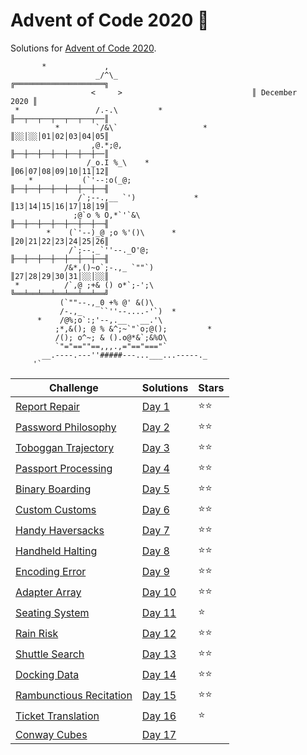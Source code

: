 # Advent of Code 2020 🎄

Solutions for [Advent of Code 2020](https://adventofcode.com/2020).

```
       *             ,
                   _/^\_                              ╔════════════════════╗
                  <     >                             ║ December      2020 ║
 *                 /.-.\         *                    ╟──┬──┬──┬──┬──┬──┬──║
          *        `/&\`                   *          ║░░│░░│01│02│03│04│05║
                  ,@.*;@,                             ╟──┼──┼──┼──┼──┼──┼──║
                 /_o.I %_\    *                       ║06│07│08│09│10│11│12║
    *           (`'--:o(_@;                           ╟──┼──┼──┼──┼──┼──┼──╢
               /`;--.,__ `')             *            ║13│14│15│16│17│18│19║
              ;@`o % O,*`'`&\                         ╟──┼──┼──┼──┼──┼──┼──╢
        *    (`'--)_@ ;o %'()\      *                 ║20│21│22│23│24│25│26║
             /`;--._`''--._O'@;                       ╟──┼──┼──┼──┼──┼──┼──╢
            /&*,()~o`;-.,_ `""`)                      ║27│28│29│30│31│░░│░░║
 *          /`,@ ;+& () o*`;-';\                      ╚══╧══╧══╧══╧══╧══╧══╝
           (`""--.,_0 +% @' &()\
           /-.,_    ``''--....-'`)  *
      *    /@%;o`:;'--,.__   __.'\
          ;*,&(); @ % &^;~`"`o;@();         *
          /(); o^~; & ().o@*&`;&%O\
          `"="==""==,,,.,="=="==="`
       __.----.---''#####---...___...-----._
     '`    
```

| Challenge                                                       | Solutions          | Stars |
|-----------------------------------------------------------------|--------------------|-------|
| [Report Repair](https://adventofcode.com/2020/day/1)            | [Day 1](Day%201)   | ⭐⭐    |
| [Password Philosophy](https://adventofcode.com/2020/day/2)      | [Day 2](Day%202)   | ⭐⭐    |
| [Toboggan Trajectory](https://adventofcode.com/2020/day/3)      | [Day 3](Day%203)   | ⭐⭐    |
| [Passport Processing](https://adventofcode.com/2020/day/4)      | [Day 4](Day%204)   | ⭐⭐    |
| [Binary Boarding](https://adventofcode.com/2020/day/5)          | [Day 5](Day%205)   | ⭐⭐    |
| [Custom Customs](https://adventofcode.com/2020/day/6)           | [Day 6](Day%206)   | ⭐⭐    |
| [Handy Haversacks](https://adventofcode.com/2020/day/7)         | [Day 7](Day%207)   | ⭐⭐    |
| [Handheld Halting](https://adventofcode.com/2020/day/8)         | [Day 8](Day%208)   | ⭐⭐    |
| [Encoding Error](https://adventofcode.com/2020/day/9)           | [Day 9](Day%209)   | ⭐⭐    |
| [Adapter Array](https://adventofcode.com/2020/day/10)           | [Day 10](Day%2010) | ⭐⭐    |
| [Seating System](https://adventofcode.com/2020/day/11)          | [Day 11](Day%2011) | ⭐     |
| [Rain Risk](https://adventofcode.com/2020/day/12)               | [Day 12](Day%2012) | ⭐⭐    |
| [Shuttle Search](https://adventofcode.com/2020/day/13)          | [Day 13](Day%2013) | ⭐⭐    |
| [Docking Data](https://adventofcode.com/2020/day/14)            | [Day 14](Day%2014) | ⭐⭐    |
| [Rambunctious Recitation](https://adventofcode.com/2020/day/15) | [Day 15](Day%2015) | ⭐⭐    |
| [Ticket Translation](https://adventofcode.com/2020/day/16)      | [Day 16](Day%2016) | ⭐     |
| [Conway Cubes](https://adventofcode.com/2020/day/17)            | [Day 17](Day%2017) |       |
